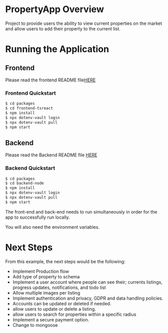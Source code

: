 # PropertyApp Overview

Project to provide users the ability to view current properties on the market and allow users to add their property to the current list.

# Running the Application

## Frontend

Please read the frontend README file[HERE](https://github.com/Bruneljohnson/PropertyApp/blob/main/packages/frontend-tsreact/README.md)

### Frontend Quickstart

```bash
$ cd packages
$ cd frontend-tsreact
$ npm install
$ npx dotenv-vault login
$ npx dotenv-vault pull
$ npm start
```

## Backend

Please read the Backend README file [HERE](https://github.com/Bruneljohnson/PropertyApp/blob/main/packages/backend-node/README.md)

### Backend Quickstart

```bash
$ cd packages
$ cd backend-node
$ npm install
$ npx dotenv-vault login
$ npx dotenv-vault pull
$ npm start
```

The front-end and back-end needs to run simultaneously in order for the app to successfully run locally.

You will also need the environment variables.

# Next Steps

From this example, the next steps would be the following:

- Implement Production flow
- Add type of property to schema
- Implement a user account where people can see their; currents listings, progress updates, notifications, and todo list
- Allow multiple images per listing
- Implement authentication and privacy, GDPR and data handling policies.
- Accounts can be updated or deleted if needed.
- allow users to update or delete a listing.
- allow users to search for properties within a specific radius
- Implement a secure payment option.
- Change to mongoose
